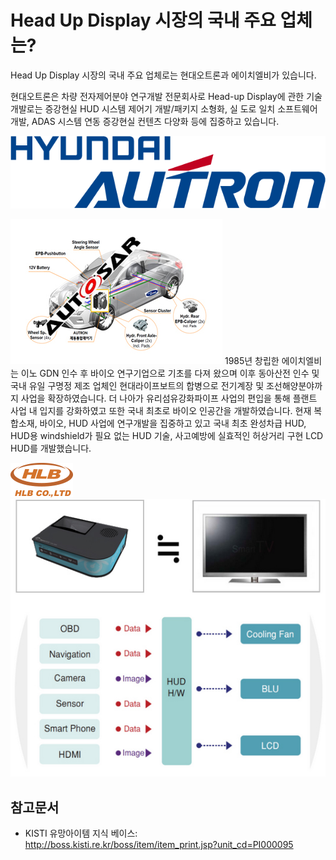 # Head Up Display 시장의 국내 주요 업체는?

Head Up Display 시장의 국내 주요 업체로는 현대오트론과 에이치엘비가 있습니다.

현대오트론은 차량 전자제어분야 연구개발 전문회사로 Head-up Display에 관한 기술 개발로는 증강현실 HUD 시스템 제어기 개발/패키지 소형화, 실 도로 일치 소프트웨어 개발, ADAS 시스템 연동 증강현실 컨텐츠 다양화 등에 집중하고 있습니다.

![](./images/HeadUpDisplay_Q13_1_2.PNG)

![](./images/HeadUpDisplay_Q13_1_2_.PNG)
1985년 창립한 에이치엘비는 이노 GDN 인수 후 바이오 연구기업으로 기초를 다져 왔으며 이후 동아산전 인수 및 국내 유일 구명정 제조 업체인 현대라이프보트의 합병으로 전기계장 및 조선해양분야까지 사업을 확장하였습니다.
더 나아가 유리섬유강화파이프 사업의 편입을 통해 플랜트 사업 내 입지를 강화하였고 또한 국내 최초로 바이오 인공간을 개발하였습니다.
현재 복합소재, 바이오, HUD 사업에 연구개발을 집중하고 있고 국내 최초 완성차급 HUD, HUD용 windshield가 필요 없는 HUD 기술, 사고예방에 실효적인 허상거리 구현 LCD HUD를 개발했습니다.

![](./images/HeadUpDisplay_Q13_1_2__.PNG)
![](./images/HeadUpDisplay_Q13_1_2___.PNG)

## 참고문서
- KISTI 유망아이템 지식 베이스: http://boss.kisti.re.kr/boss/item/item_print.jsp?unit_cd=PI000095